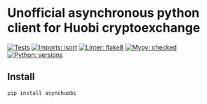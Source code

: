 # Unofficial asynchronous python client for Huobi cryptoexchange

[![Tests](https://github.com/sometastycake/asynchuobi/actions/workflows/tests.yml/badge.svg)](https://github.com/sometastycake/asynchuobi/actions/workflows/tests.yml)
[![Imports: isort](https://img.shields.io/badge/imports-isort-success)](https://pycqa.github.io/isort/)
[![Linter: flake8](https://img.shields.io/badge/linter-flake8-success)](https://github.com/PyCQA/flake8)
[![Mypy: checked](https://img.shields.io/badge/mypy-checked-success)](https://github.com/python/mypy)
[![Python: versions](
https://img.shields.io/badge/python-3.7%20%7C%203.8%20%7C%203.9%20%7C%203.10-blue)]()

## Install

```bash
pip install asynchuobi
```